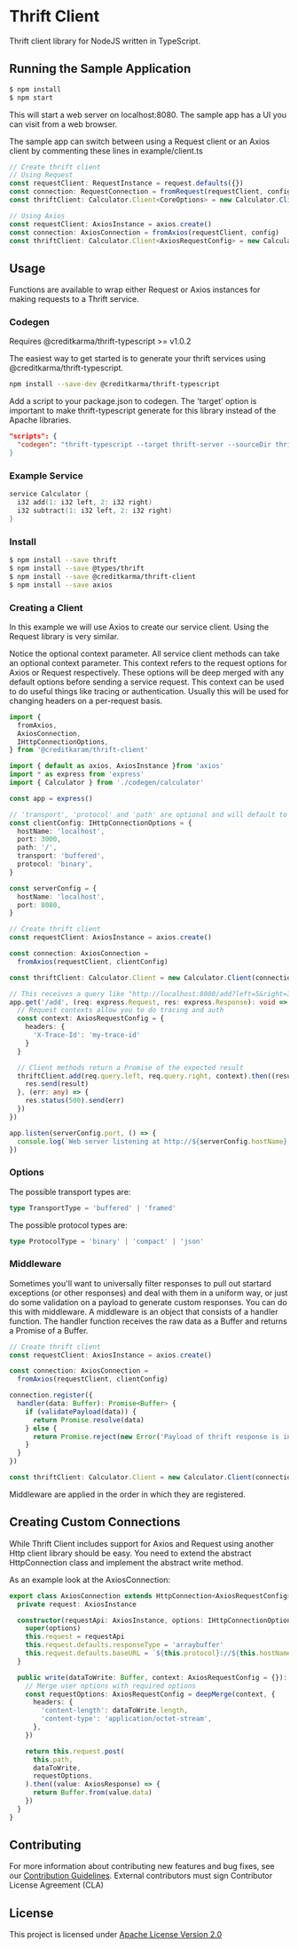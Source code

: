 # Thrift Client

Thrift client library for NodeJS written in TypeScript.

## Running the Sample Application

```sh
$ npm install
$ npm start
```

This will start a web server on localhost:8080. The sample app has a UI you can visit from a web browser.

The sample app can switch between using a Request client or an Axios client by commenting these lines in example/client.ts

```typescript
// Create thrift client
// Using Request
const requestClient: RequestInstance = request.defaults({})
const connection: RequestConnection = fromRequest(requestClient, config)
const thriftClient: Calculator.Client<CoreOptions> = new Calculator.Client(connection)

// Using Axios
const requestClient: AxiosInstance = axios.create()
const connection: AxiosConnection = fromAxios(requestClient, config)
const thriftClient: Calculator.Client<AxiosRequestConfig> = new Calculator.Client(connection)
```

## Usage

Functions are available to wrap either Request or Axios instances for making requests to a Thrift service.

### Codegen

Requires @creditkarma/thrift-typescript >= v1.0.2

The easiest way to get started is to generate your thrift services using @creditkarma/thrift-typescript.

```sh
npm install --save-dev @creditkarma/thrift-typescript
```

Add a script to your package.json to codegen. The 'target' option is important to make thrift-typescript generate for this library instead of the Apache libraries.

```json
"scripts": {
  "codegen": "thrift-typescript --target thrift-server --sourceDir thrift --outDir codegen
}
```

### Example Service

```c
service Calculator {
  i32 add(1: i32 left, 2: i32 right)
  i32 subtract(1: i32 left, 2: i32 right)
}
```

### Install

```sh
$ npm install --save thrift
$ npm install --save @types/thrift
$ npm install --save @creditkarma/thrift-client
$ npm install --save axios
```

### Creating a Client

In this example we will use Axios to create our service client. Using the Request library is very similar.

Notice the optional context parameter. All service client methods can take an optional context parameter. This context refers to the request options for Axios or Request respectively. These options will be deep merged with any default options before sending a service request. This context can be used to do useful things like tracing or authentication. Usually this will be used for changing headers on a per-request basis.

```typescript
import {
  fromAxios,
  AxiosConnection,
  IHttpConnectionOptions,
} from '@creditkaram/thrift-client'

import { default as axios, AxiosInstance }from 'axios'
import * as express from 'express'
import { Calculator } from './codegen/calculator'

const app = express()

// 'transport', 'protocol' and 'path' are optional and will default to these values
const clientConfig: IHttpConnectionOptions = {
  hostName: 'localhost',
  port: 3000,
  path: '/',
  transport: 'buffered',
  protocol: 'binary',
}

const serverConfig = {
  hostName: 'localhost',
  port: 8080,
}

// Create thrift client
const requestClient: AxiosInstance = axios.create()

const connection: AxiosConnection =
  fromAxios(requestClient, clientConfig)

const thriftClient: Calculator.Client = new Calculator.Client(connection)

// This receives a query like "http://localhost:8080/add?left=5&right=3"
app.get('/add', (req: express.Request, res: express.Response): void => {
  // Request contexts allow you to do tracing and auth
  const context: AxiosRequestConfig = {
    headers: {
      'X-Trace-Id': 'my-trace-id'
    }
  }

  // Client methods return a Promise of the expected result
  thriftClient.add(req.query.left, req.query.right, context).then((result: number) => {
    res.send(result)
  }, (err: any) => {
    res.status(500).send(err)
  })
})

app.listen(serverConfig.port, () => {
  console.log(`Web server listening at http://${serverConfig.hostName}:${serverConfig.port}`)
})
```

### Options

The possible transport types are:

```typescript
type TransportType = 'buffered' | 'framed'
```

The possible protocol types are:

```typescript
type ProtocolType = 'binary' | 'compact' | 'json'
```

### Middleware

Sometimes you'll want to universally filter responses to pull out startard exceptions (or other responses) and deal with them in a uniform way, or just do some validation on a payload to generate custom responses. You can do this with middleware. A middleware is an object that consists of a handler function. The handler function receives the raw data as a Buffer and returns a Promise of a Buffer.

```typescript
// Create thrift client
const requestClient: AxiosInstance = axios.create()

const connection: AxiosConnection =
  fromAxios(requestClient, clientConfig)

connection.register({
  handler(data: Buffer): Promise<Buffer> {
    if (validatePayload(data)) {
      return Promise.resolve(data)
    } else {
      return Promise.reject(new Error('Payload of thrift response is invalid'))
    }
  }
})

const thriftClient: Calculator.Client = new Calculator.Client(connection)
```

Middleware are applied in the order in which they are registered.

## Creating Custom Connections

While Thrift Client includes support for Axios and Request using another Http client library should be easy. You need to extend the abstract HttpConnection class and implement the abstract write method.

As an example look at the AxiosConnection:

```typescript
export class AxiosConnection extends HttpConnection<AxiosRequestConfig> {
  private request: AxiosInstance

  constructor(requestApi: AxiosInstance, options: IHttpConnectionOptions) {
    super(options)
    this.request = requestApi
    this.request.defaults.responseType = 'arraybuffer'
    this.request.defaults.baseURL = `${this.protocol}://${this.hostName}:${this.port}`
  }

  public write(dataToWrite: Buffer, context: AxiosRequestConfig = {}): Promise<Buffer> {
    // Merge user options with required options
    const requestOptions: AxiosRequestConfig = deepMerge(context, {
      headers: {
        'content-length': dataToWrite.length,
        'content-type': 'application/octet-stream',
      },
    })

    return this.request.post(
      this.path,
      dataToWrite,
      requestOptions,
    ).then((value: AxiosResponse) => {
      return Buffer.from(value.data)
    })
  }
}
```

## Contributing

For more information about contributing new features and bug fixes, see our [Contribution Guidelines](https://github.com/creditkarma/CONTRIBUTING.md).
External contributors must sign Contributor License Agreement (CLA)

## License

This project is licensed under [Apache License Version 2.0](./LICENSE)
